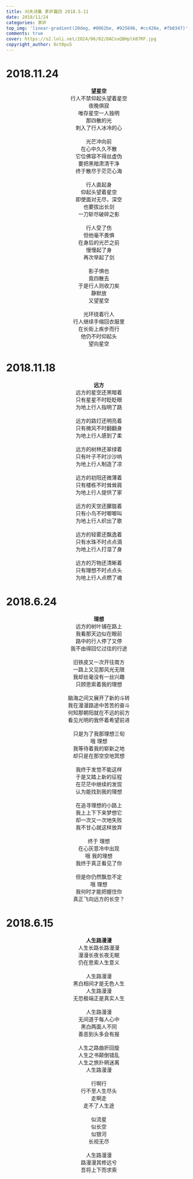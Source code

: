 ```yaml
---
title: 刈夫诗集 茅庐篇四 2018.5-11
date: 2018/11/24
categories: 茅庐
top_img: 'linear-gradient(20deg, #0062be, #925696, #cc426e, #fb0347)'
comments: true
cover: https://s2.loli.net/2024/06/02/DACnxQBHplk87RF.jpg
copyright_author: Oct0pu5
---
```


<h1>2018.11.24</h1>
<center>
<b>望星空</b><br>
行人不禁仰起头望着星空<br>
夜晚俱寂<br>
唯存星空一人独明<br>
那四散的光<br>
刺入了行人冰冷的心<br>
<br>
光芒冲向前<br>
在心中久久不散<br>
它位佛容不得丝虚伪<br>
要把黑暗肃清干净<br>
终于散尽于茫茫心海<br>
<br>
行人直起身<br>
仰起头望着星空<br>
即使面对无尽，深空<br>
也要拔出长剑<br>
一刀斩尽破碎之影<br>
<br>
行人受了伤<br>
但他毫不畏惧<br>
在身后的光芒之前<br>
慢慢起了身<br>
再次举起了剑<br>
<br>
影子惧也<br>
竟四散去<br>
于是行人则收刀矣<br>
静默放<br>
又望星空<br>
<br>
光环绕着行人<br>
行人继续手缩回衣服里 <br>    
在长街上疾步而行<br>    
他仍不时仰起头<br>  
望向星空<br>
</center>

<h1>2018.11.18</h1>
<center>
<b>远方</b><br>
远方的星空还黑暗着<br>
只有星星不时眨眨眼<br>
为地上行人指明了路<br>
<br>
远方的路灯还明亮着<br>
只有微风不时翻翻身<br>
为地上行人感到了柔<br>
<br>
远方的树林还翠绿着<br>
只有叶子不时沙沙响<br>
为地上行人制造了凉<br>
<br>
远方的初阳还微薄着<br>
只有楼栋不时耸耸肩<br>
为地上行人提供了家<br>
<br>
远方的天空还朦胧着<br>
只有小鸟不时唧唧叫<br>
为地上行人织出了歌<br>
<br>
远方的轻雾还飘逸着<br>
只有水珠不时点点滴<br>
为地上行人打湿了身<br>
<br>
远方的万物还清晰着<br>
只有理想不时点点头<br>
为地上行人点燃了魂<br>
</center>

<h1>2018.6.24</h1>
<center>
<b>理想</b><br>
远方的树叶铺在路上<br>
我看那天边似在眼前<br>
路中的行人停了又停<br>
我不由得回忆过往的行途<br>
<br>
旧铁皮又一次开往南方<br>
一路上又见那风光无限<br>
我却丝毫没有一丝兴趣<br>
只顾思索着我的理想<br>
<br>
脑海之间又展开了新的斗转<br>
我在漫漫路途中苦苦的奋斗<br>
何知那朝阳就在不远的前方<br>
看见光明的我怀着希望前进<br>
<br>
只是为了我那理想三旬<br>
哦 理想<br>
我等待着我的崭新之地<br>
却只是在那空空地冥想<br>
<br>
我终于发觉不能这样<br>
于是又踏上新的征程<br>
在茫茫中继续的发现<br>
认为能找到我的理想<br>
<br>
在追寻理想的小路上<br>
我上上下下来梦想它<br>
却一次又一次地失败<br>
我不甘心就这样放弃<br>
<br>
终于 理想<br>
在心灰意冷中出现<br>
哦 我的理想<br>
我终于真正看见了你<br>
<br>
但是你仍然飘忽不定<br>
哦 理想<br>
我何时才能把握住你<br>
真正飞向远方的长空？<br>
</center>

<h1>2018.6.15</h1>
<center>
<b>人生路漫漫</b><br>
人生长路长路漫漫<br>
漫漫长夜长夜无眠<br>
仍在思索人生意义<br>
<br>
人生路漫漫<br>
黑白相间才是无色人生<br>
人生路漫漫<br>
无恐极端正是真实人生<br>
<br>
人生路漫漫<br>
无间道于每人心中<br>
黑白两面人不同<br>
善恶到头多会有报<br>
<br>
人生之路曲折回旋<br>
人生之书颠倒错乱<br>
人生之旅扑朔迷离<br>
人生路漫漫<br>
<br>
行啊行<br>
行不至人生尽头<br>
走啊走<br>
走不了人生途<br>
<br>
似流星<br>
似长空<br>
似银河<br>
长视无尽<br>
<br>
人生路漫漫<br>
路漫漫其修远兮<br>
吾将上下而求索<br>
</center>